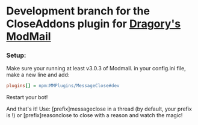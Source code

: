 # Development branch for the CloseAddons plugin for [Dragory's ModMail](https://github.com/dragory/modmailbot)

### Setup: ###
Make sure your running at least v3.0.3 of Modmail.
in your config.ini file, make a new line and add:  
```ini
plugins[] = npm:MMPlugins/MessageClose#dev
```
Restart your bot! 

And that's it! 
Use: 
[prefix]messageclose <content> in a thread (by default, your prefix is !) or 
[prefix]reasonclose <content> to close with a reason and watch the magic! 
